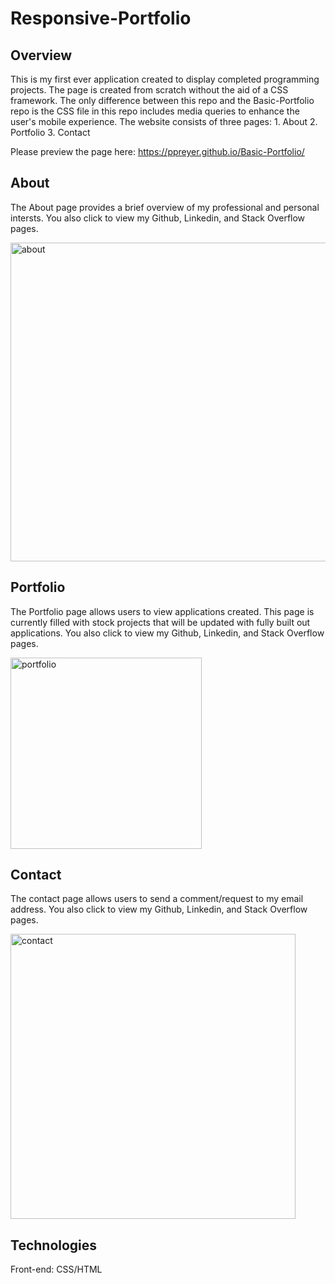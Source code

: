 # Responsive-Portfolio

## Overview
This is my first ever application created to display completed programming projects. The page is created from scratch without the aid of a CSS framework.  The only difference between this repo and the Basic-Portfolio repo is the CSS file in this repo includes media queries to enhance the user's mobile experience.  The website consists of three pages: 1. About 2. Portfolio 3. Contact

Please preview the page here: https://ppreyer.github.io/Basic-Portfolio/

## About
The About page provides a brief overview of my professional and personal intersts.  You also click to view my Github, Linkedin, and Stack Overflow pages.

<img width="510" alt="about" src="https://user-images.githubusercontent.com/1817873/34528707-b834b264-f077-11e7-9b9e-026b5e854081.PNG">

## Portfolio
The Portfolio page allows users to view applications created.  This page is currently filled with stock projects that will be updated with fully built out applications.  You also click to view my Github, Linkedin, and Stack Overflow pages.

<img width="306" alt="portfolio" src="https://user-images.githubusercontent.com/1817873/34528778-f36dd9e6-f077-11e7-960e-b872718796db.PNG">

## Contact
The contact page allows users to send a comment/request to my email address.  You also click to view my Github, Linkedin, and Stack Overflow pages.

<img width="456" alt="contact" src="https://user-images.githubusercontent.com/1817873/34528827-1b4109fc-f078-11e7-8ced-f4f4218f8268.PNG">

## Technologies
Front-end: CSS/HTML
